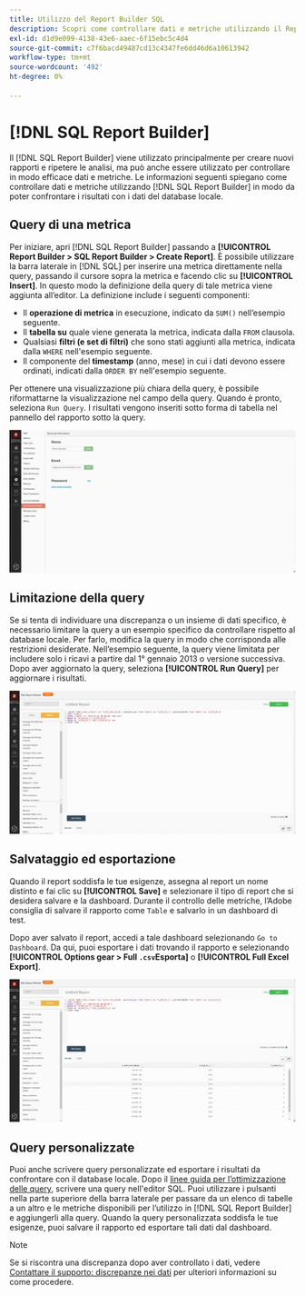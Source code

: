 ```yaml
---
title: Utilizzo del Report Builder SQL
description: Scopri come controllare dati e metriche utilizzando il Report Builder SQL in modo da poter confrontare i risultati con i dati del database locale.
exl-id: d1d9e099-4138-43e6-aaec-6f15ebc5c4d4
source-git-commit: c7f6bacd49487cd13c4347fe6dd46d6a10613942
workflow-type: tm+mt
source-wordcount: '492'
ht-degree: 0%

---
```


# [!DNL SQL Report Builder]

Il [!DNL SQL Report Builder] viene utilizzato principalmente per creare nuovi rapporti e ripetere le analisi, ma può anche essere utilizzato per controllare in modo efficace dati e metriche. Le informazioni seguenti spiegano come controllare dati e metriche utilizzando [!DNL SQL Report Builder] in modo da poter confrontare i risultati con i dati del database locale.

## Query di una metrica

Per iniziare, apri [!DNL SQL Report Builder] passando a **[!UICONTROL Report Builder > SQL Report Builder > Create Report]**. È possibile utilizzare la barra laterale in [!DNL SQL] per inserire una metrica direttamente nella query, passando il cursore sopra la metrica e facendo clic su **[!UICONTROL Insert]**. In questo modo la definizione della query di tale metrica viene aggiunta all’editor. La definizione include i seguenti componenti:

- Il **operazione di metrica** in esecuzione, indicato da `SUM()` nell’esempio seguente.
- Il **tabella su** quale viene generata la metrica, indicata dalla `FROM` clausola.
- Qualsiasi **filtri (e set di filtri)** che sono stati aggiunti alla metrica, indicata dalla `WHERE` nell&#39;esempio seguente.
- Il componente del **timestamp** (anno, mese) in cui i dati devono essere ordinati, indicati dalla `ORDER BY` nell&#39;esempio seguente.

Per ottenere una visualizzazione più chiara della query, è possibile riformattarne la visualizzazione nel campo della query. Quando è pronto, seleziona `Run Query`. I risultati vengono inseriti sotto forma di tabella nel pannello del rapporto sotto la query.

![](../../assets/run-query-results.gif)

## Limitazione della query

Se si tenta di individuare una discrepanza o un insieme di dati specifico, è necessario limitare la query a un esempio specifico da controllare rispetto al database locale. Per farlo, modifica la query in modo che corrisponda alle restrizioni desiderate. Nell’esempio seguente, la query viene limitata per includere solo i ricavi a partire dal 1° gennaio 2013 o versione successiva. Dopo aver aggiornato la query, seleziona **[!UICONTROL Run Query]** per aggiornare i risultati.

![](../../assets/restricting-query.gif)

## Salvataggio ed esportazione

Quando il report soddisfa le tue esigenze, assegna al report un nome distinto e fai clic su **[!UICONTROL Save]** e selezionare il tipo di report che si desidera salvare e la dashboard. Durante il controllo delle metriche, l’Adobe consiglia di salvare il rapporto come `Table` e salvarlo in un dashboard di test.

Dopo aver salvato il report, accedi a tale dashboard selezionando `Go to Dashboard`. Da qui, puoi esportare i dati trovando il rapporto e selezionando **[!UICONTROL Options gear > Full `.csv`Esporta]** o **[!UICONTROL Full Excel Export]**.

![](../../assets/export-dboard-data.gif)

## Query personalizzate

Puoi anche scrivere query personalizzate ed esportare i risultati da confrontare con il database locale. Dopo il [linee guida per l’ottimizzazione delle query](../../best-practices/optimizing-your-sql-queries.md), scrivere una query nell&#39;editor SQL. Puoi utilizzare i pulsanti nella parte superiore della barra laterale per passare da un elenco di tabelle a un altro e le metriche disponibili per l’utilizzo in [!DNL SQL Report Builder] e aggiungerli alla query. Quando la query personalizzata soddisfa le tue esigenze, puoi salvare il rapporto ed esportare tali dati dal dashboard.

>[!NOTE]
>
>Se si riscontra una discrepanza dopo aver controllato i dati, vedere [Contattare il supporto: discrepanze nei dati](https://experienceleague.adobe.com/docs/commerce-knowledge-base/kb/troubleshooting/miscellaneous/mbi-data-discrepancies.html) per ulteriori informazioni su come procedere.
